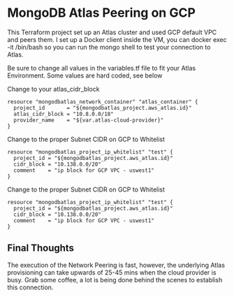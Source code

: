 MongoDB Atlas Peering on GCP
===========================================

This Terraform project set up an Atlas cluster and used GCP default VPC and peers them.  I set up a Docker client inside the VM, you can docker exec -it <id> /bin/bash so you can run the mongo shell to test your connection to Atlas.

Be sure to change all values in the variables.tf file to fit your Atlas Environment.  Some values are hard coded, see below

Change to your atlas_cidr_block
```
resource "mongodbatlas_network_container" "atlas_container" {
  project_id       = "${mongodbatlas_project.aws_atlas.id}"
  atlas_cidr_block = "10.8.0.0/18"
  provider_name    = "${var.atlas-cloud-provider}"
}
```

Change to the proper Subnet CIDR on GCP to Whitelist
```
resource "mongodbatlas_project_ip_whitelist" "test" {
  project_id = "${mongodbatlas_project.aws_atlas.id}"
  cidr_block = "10.138.0.0/20"
  comment    = "ip block for GCP VPC - uswest1"
}

```


Change to the proper Subnet CIDR on GCP to Whitelist
```
resource "mongodbatlas_project_ip_whitelist" "test" {
  project_id = "${mongodbatlas_project.aws_atlas.id}"
  cidr_block = "10.138.0.0/20"
  comment    = "ip block for GCP VPC - uswest1"
}

```


Final Thoughts
------------

The execution of the Network Peering is fast, however, the underlying Atlas provisioning can take upwards of 25-45 mins when the cloud provider is busy.  Grab some coffee, a lot is being done behind the scenes to establish this connection.
